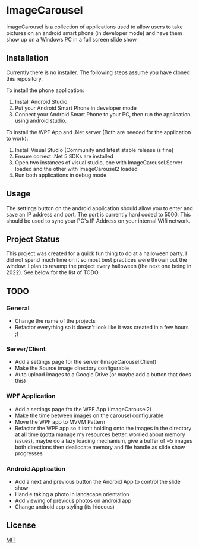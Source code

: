 # ImageCarousel

ImageCarousel is a collection of applications used to allow users to take pictures on an android smart phone (in developer mode) and have them show up on a Windows PC in a full screen slide show.

## Installation

Currently there is no installer.  The following steps assume you have cloned this repository.  

To install the phone application:
1. Install Android Studio
2. Put your Android Smart Phone in developer mode
3. Connect your Android Smart Phone to your PC, then run the application using android studio.

To install the WPF App and .Net server (Both are needed for the application to work):
1. Install Visual Studio (Community and latest stable release is fine)
2. Ensure correct .Net 5 SDKs are installed
3. Open two instances of visual studio, one with ImageCarousel.Server loaded and the other with ImageCarousel2 loaded
4. Run both applications in debug mode

## Usage
The settings button on the android application should allow you to enter and save an IP address and port.  The port is currently hard coded to 5000.  This should be used to sync your PC's IP Address on your internal Wifi network. 

## Project Status
This project was created for a quick fun thing to do at a halloween party. I did not spend much time on it so most best practices were thrown out the window.  I plan to revamp the project every halloween (the next one being in 2022).  See below for the list of TODO.

## TODO

### General
- Change the name of the projects
- Refactor everything so it doesn't look like it was created in a few hours ;)

### Server/Client
- Add a settings page for the server (ImageCarousel.Client)
- Make the Source image directory configurable
- Auto upload images to a Google Drive (or maybe add a button that does this)

### WPF Application
- Add a settings page fro the WPF App (ImageCarousel2)
- Make the time between images on the carousel configurable
- Move the WPF app to MVVM Pattern
- Refactor the WPF app so it isn't holding onto the images in the directory at all time (gotta manage my resources better, worried about memory issues), maybe do a lazy loading mechanism, give a buffer of ~5 images both directions then deallocate memory and file handle as slide show progresses


### Android Application
- Add a next and previous button the Android App to control the slide show
- Handle taking a photo in landscape orientation
- Add viewing of previous photos on android app
- Change android app styling (its hideous)

## License
[MIT](https://choosealicense.com/licenses/mit/)
